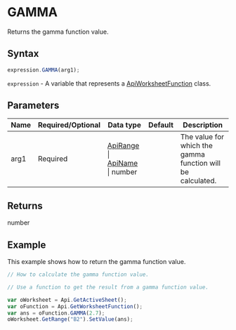 # GAMMA

Returns the gamma function value.

## Syntax

```javascript
expression.GAMMA(arg1);
```

`expression` - A variable that represents a [ApiWorksheetFunction](../ApiWorksheetFunction.md) class.

## Parameters

| **Name** | **Required/Optional** | **Data type** | **Default** | **Description** |
| ------------- | ------------- | ------------- | ------------- | ------------- |
| arg1 | Required | [ApiRange](../../ApiRange/ApiRange.md) \| [ApiName](../../ApiName/ApiName.md) \| number |  | The value for which the gamma function will be calculated. |

## Returns

number

## Example

This example shows how to return the gamma function value.

```javascript editor-xlsx
// How to calculate the gamma function value.

// Use a function to get the result from a gamma function value.

var oWorksheet = Api.GetActiveSheet();
var oFunction = Api.GetWorksheetFunction();
var ans = oFunction.GAMMA(2.7);
oWorksheet.GetRange("B2").SetValue(ans);


```
